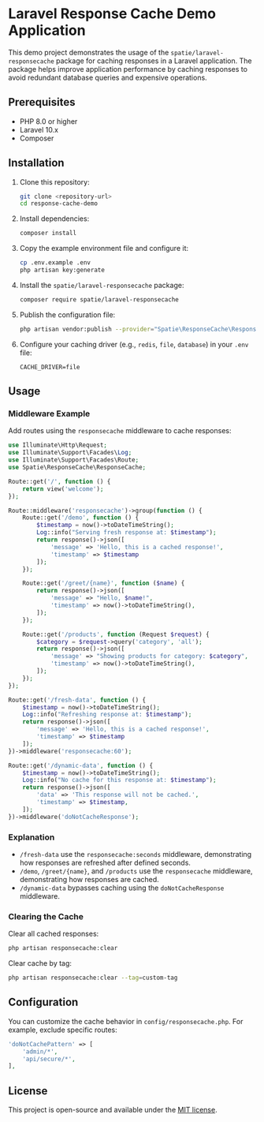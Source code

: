 # Laravel Response Cache Demo Application

This demo project demonstrates the usage of the `spatie/laravel-responsecache` package for caching responses in a Laravel application. The package helps improve application performance by caching responses to avoid redundant database queries and expensive operations.

## Prerequisites

-   PHP 8.0 or higher
-   Laravel 10.x
-   Composer

## Installation

1. Clone this repository:

    ```bash
    git clone <repository-url>
    cd response-cache-demo
    ```

2. Install dependencies:

    ```bash
    composer install
    ```

3. Copy the example environment file and configure it:

    ```bash
    cp .env.example .env
    php artisan key:generate
    ```

4. Install the `spatie/laravel-responsecache` package:

    ```bash
    composer require spatie/laravel-responsecache
    ```

5. Publish the configuration file:

    ```bash
    php artisan vendor:publish --provider="Spatie\ResponseCache\ResponseCacheServiceProvider"
    ```

6. Configure your caching driver (e.g., `redis`, `file`, `database`) in your `.env` file:

    ```
    CACHE_DRIVER=file
    ```

## Usage

### Middleware Example

Add routes using the `responsecache` middleware to cache responses:

```php
use Illuminate\Http\Request;
use Illuminate\Support\Facades\Log;
use Illuminate\Support\Facades\Route;
use Spatie\ResponseCache\ResponseCache;

Route::get('/', function () {
    return view('welcome');
});

Route::middleware('responsecache')->group(function () {
    Route::get('/demo', function () {
        $timestamp = now()->toDateTimeString();
        Log::info("Serving fresh response at: $timestamp");
        return response()->json([
            'message' => 'Hello, this is a cached response!',
            'timestamp' => $timestamp
        ]);
    });

    Route::get('/greet/{name}', function ($name) {
        return response()->json([
            'message' => "Hello, $name!",
            'timestamp' => now()->toDateTimeString(),
        ]);
    });

    Route::get('/products', function (Request $request) {
        $category = $request->query('category', 'all');
        return response()->json([
            'message' => "Showing products for category: $category",
            'timestamp' => now()->toDateTimeString(),
        ]);
    });
});

Route::get('/fresh-data', function () {
    $timestamp = now()->toDateTimeString();
    Log::info("Refreshing response at: $timestamp");
    return response()->json([
        'message' => 'Hello, this is a cached response!',
        'timestamp' => $timestamp
    ]);
})->middleware('responsecache:60');

Route::get('/dynamic-data', function () {
    $timestamp = now()->toDateTimeString();
    Log::info("No cache for this response at: $timestamp");
    return response()->json([
        'data' => 'This response will not be cached.',
        'timestamp' => $timestamp,
    ]);
})->middleware('doNotCacheResponse');
```

### Explanation

-   `/fresh-data` use the `responsecache:seconds` middleware, demonstrating how responses are refreshed after defined seconds.
-   `/demo`, `/greet/{name}`, and `/products` use the `responsecache` middleware, demonstrating how responses are cached.
-   `/dynamic-data` bypasses caching using the `doNotCacheResponse` middleware.

### Clearing the Cache

Clear all cached responses:

```bash
php artisan responsecache:clear
```

Clear cache by tag:

```bash
php artisan responsecache:clear --tag=custom-tag
```

## Configuration

You can customize the cache behavior in `config/responsecache.php`. For example, exclude specific routes:

```php
'doNotCachePattern' => [
    'admin/*',
    'api/secure/*',
],
```

## License

This project is open-source and available under the [MIT license](LICENSE).
